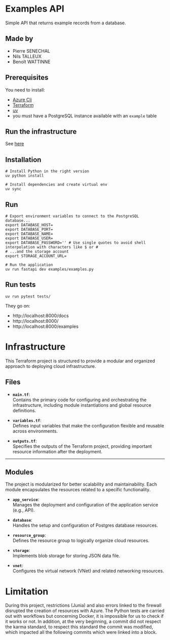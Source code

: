 # Examples API

Simple API that returns example records from a database.

## Made by
* Pierre SENECHAL
* Nils TALLEUX
* Benoît WATTINNE

## Prerequisites

You need to install:
- [Azure Cli](https://learn.microsoft.com/fr-fr/cli/azure/install-azure-cli-windows)
- [Terraform](https://developer.hashicorp.com/terraform/install)
- [uv](https://docs.astral.sh/uv/guides/install-python/)
- you must have a PostgreSQL instance available with an `example` table

## Run the infrastructure

See [here](https://github.com/NilsTalleux/junia-isen-examples-api-SENECHAL-TALLEUX-WATTINNE/blob/main/infrastructure/README.md)

## Installation

```shell
# Install Python in the right version
uv python install

# Install dependencies and create virtual env
uv sync
```

## Run

```shell
# Export environment variables to connect to the PostgreSQL database...
export DATABASE_HOST=
export DATABASE_PORT=
export DATABASE_NAME=
export DATABASE_USER=
export DATABASE_PASSWORD='' # Use single quotes to avoid shell interpolation with characters like $ or #
# ...and the storage account
export STORAGE_ACCOUNT_URL=

# Run the application
uv run fastapi dev examples/examples.py
```

## Run tests

```
uv run pytest tests/
```

They go on:

- http://localhost:8000/docs
- http://localhost:8000/
- http://localhost:8000/examples

# Infrastructure

This Terraform project is structured to provide a modular and organized approach to deploying cloud infrastructure.

## **Files**

- **`main.tf`**:  
  Contains the primary code for configuring and orchestrating the infrastructure, including module instantiations and global resource definitions.

- **`variables.tf`**:  
  Defines input variables that make the configuration flexible and reusable across environments.

- **`outputs.tf`**:  
  Specifies the outputs of the Terraform project, providing important resource information after the deployment.

---

## **Modules**

The project is modularized for better scalability and maintainability. Each module encapsulates the resources related to a specific functionality.

- **`app_service`**:  
  Manages the deployment and configuration of the application service (e.g., API).

- **`database`**:  
  Handles the setup and configuration of Postgres database resources.

- **`resource_group`**:  
  Defines the resource group to logically organize cloud resources.

- **`storage`**:  
  Implements blob storage for storing JSON data file.

- **`vnet`**:  
  Configures the virtual network (VNet) and related networking resources.


# Limitation

During this project, restrictions (Junia) and also errors linked to the firewall disrupted the creation of resources with Azure.
The Python tests are carried out with workflows but concerning Docker, it is impossible for us to check if it works or not.
In addition, at the very beginning, a commit did not respect the karma standard, to respect this standard the commit was modified, which impacted all the following commits which were linked into a block.
